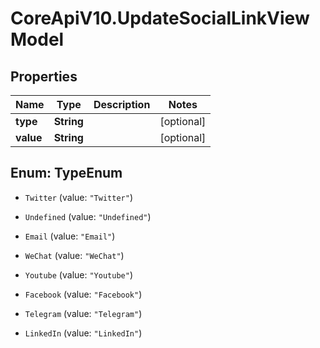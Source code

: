 # CoreApiV10.UpdateSocialLinkViewModel

## Properties
Name | Type | Description | Notes
------------ | ------------- | ------------- | -------------
**type** | **String** |  | [optional] 
**value** | **String** |  | [optional] 


<a name="TypeEnum"></a>
## Enum: TypeEnum


* `Twitter` (value: `"Twitter"`)

* `Undefined` (value: `"Undefined"`)

* `Email` (value: `"Email"`)

* `WeChat` (value: `"WeChat"`)

* `Youtube` (value: `"Youtube"`)

* `Facebook` (value: `"Facebook"`)

* `Telegram` (value: `"Telegram"`)

* `LinkedIn` (value: `"LinkedIn"`)




